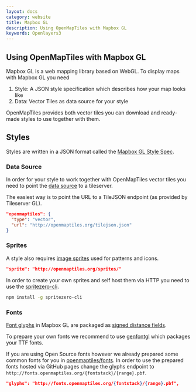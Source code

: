 ```yaml
---
layout: docs
category: website
title: Mapbox GL
description: Using OpenMapTiles with Mapbox GL
keywords: Openlayers3
---
```


## Using OpenMapTiles with Mapbox GL

Mapbox GL is a web mapping library based on WebGL.
To display maps with Mapbox GL you need

1. Style: A JSON style specification which describes how your map looks like
2. Data: Vector Tiles as data source for your style

OpenMapTiles provides both vector tiles you can download and ready-made styles
to use together with them.

## Styles

Styles are written in a JSON format called the [Mapbox GL Style Spec](https://www.mapbox.com/mapbox-gl-style-spec/).


### Data Source

In order for your style to work together with OpenMapTiles vector tiles you need to point the
[data source](https://www.mapbox.com/mapbox-gl-style-spec/#sources) to a tileserver.


The easiest way is to point the URL to a TileJSON endpoint (as provided by Tileserver GL).

```json
"openmaptiles": {
  "type": "vector",
  "url": "http://openmaptiles.org/tilejson.json"
}
```

### Sprites

A style also requires [image sprites](https://www.mapbox.com/mapbox-gl-style-spec/#sprite)
used for patterns and icons.


```json
"sprite": "http://openmaptiles.org/sprites/"
```

In order to create your own sprites and self host them via HTTP
you need to use the [spritezero-cli](https://github.com/mapbox/spritezero-cli).

```bash
npm install -g spritezero-cli
```


### Fonts

[Font glyphs](https://www.mapbox.com/mapbox-gl-style-spec/#glyphs)
in Mapbox GL are packaged as [signed distance fields](https://www.mapbox.com/blog/text-signed-distance-fields/).

To prepare your own fonts we recommend to use [genfontgl](https://github.com/sabas/genfontgl)
which packages your TTF fonts.

If you are using Open Source fonts however we already prepared some common fonts for you in
[openmaptiles/fonts](https://github.com/openmaptiles/fonts).
In order to use the prepared fonts hosted via GitHub pages change the glyphs endpoint to
`http://fonts.openmaptiles.org/{fontstack}/{range}.pbf`.

```json
"glyphs": "http://fonts.openmaptiles.org/{fontstack}/{range}.pbf",
```

